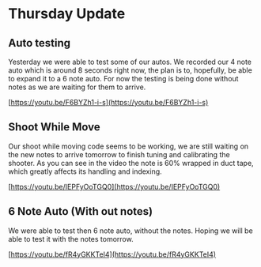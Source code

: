 # Thursday Update

## Auto testing

Yesterday we were able to test some of our autos. We recorded our 4 note auto which is around 8 seconds right now, the plan is to, hopefully, be able to expand it to a 6 note auto. For now the testing is being done without notes as we are waiting for them to arrive.

[https://youtu.be/F6BYZh1-i-s](https://youtu.be/F6BYZh1-i-s)

## Shoot While Move

Our shoot while moving code seems to be working, we are still waiting on the new notes to arrive tomorrow to finish tuning and calibrating the shooter. As you can see in the video the note is 60% wrapped in duct tape, which greatly affects its handling and indexing.

[https://youtu.be/IEPFyOoTGQ0](https://youtu.be/IEPFyOoTGQ0)

## 6 Note Auto (With out notes)

We were able to test then 6 note auto, without the notes. Hoping we will be able to test it with the notes tomorrow.

[https://youtu.be/fR4yGKKTeI4](https://youtu.be/fR4yGKKTeI4)